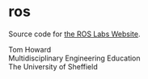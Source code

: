 # ros

Source code for [the ROS Labs Website](https://tom-howard.github.io/ros/).   

Tom Howard  
Multidisciplinary Engineering Education  
The University of Sheffield
